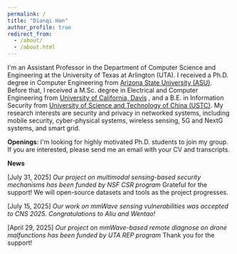 ```yaml
---
permalink: /
title: "Dianqi Han"
author_profile: true
redirect_from: 
  - /about/
  - /about.html
---
```


I'm an Assistant Professor in the Department of Computer Science and Engineering at the University of Texas at Arlington (UTA). I received a Ph.D. degree in Computer Engineering from [Arizona State University (ASU)](https://www.asu.edu/). Before that, I received a M.Sc. degree in Electrical and Computer Engineering from [University of California, Davis](https://www.ucdavis.edu/) , and a B.E. in Information Security from [University of Science and Technology of China (USTC)](https://en.ustc.edu.cn/). My research interests are security and privacy in networked systems, including mobile security, cyber-physical systems, wireless sensing, 5G and NextG systems, and smart grid.

**Openings**: I'm looking for highly motivated Ph.D. students to join my group. If you are interested, please send me an email with your CV and transcripts.

**News**

  [July 31, 2025] *Our project on multimodal sensing-based security mechanisms has been funded by NSF CSR program*
  Grateful for the support! We will open-source datasets and tools as the project progresses.
            
  [July 15, 2025] *Our work on mmWave sensing vulnerabilities was accepted to CNS 2025. Congratulations to Aliu and Wentao!*

  [April 29, 2025] *Our project on mmWave-based remote diagnose on drone malfunctions has been funded by UTA REP program*
  Thank you for the support!
            
